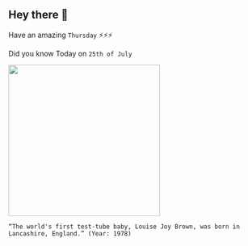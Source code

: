## Hey there 👋
Have an amazing `Thursday` ⚡⚡⚡

Did you know Today on `25th of July`
 
 [<img src="https://arc-anglerfish-arc2-prod-tronc.s3.amazonaws.com/public/QKH7BN4BC6Z7UTPWFP4HRSZ5DA.jpg" width="300" />](https://www.history.com/this-day-in-history/worlds-first-test-tube-baby-born#:~:text=On%20July%2025%2C%201978%2C%20Louise,parents%20Lesley%20and%20Peter%20Brown.) 
 ```
“The world's first test-tube baby, Louise Joy Brown, was born in Lancashire, England.” (Year: 1978)
```
